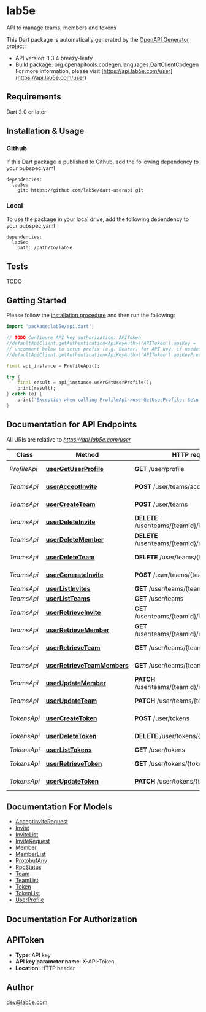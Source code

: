 # lab5e
API to manage teams, members and tokens

This Dart package is automatically generated by the [OpenAPI Generator](https://openapi-generator.tech) project:

- API version: 1.3.4 breezy-leafy
- Build package: org.openapitools.codegen.languages.DartClientCodegen
For more information, please visit [https://api.lab5e.com/user](https://api.lab5e.com/user)

## Requirements

Dart 2.0 or later

## Installation & Usage

### Github
If this Dart package is published to Github, add the following dependency to your pubspec.yaml
```
dependencies:
  lab5e:
    git: https://github.com/lab5e/dart-userapi.git
```

### Local
To use the package in your local drive, add the following dependency to your pubspec.yaml
```
dependencies:
  lab5e:
    path: /path/to/lab5e
```

## Tests

TODO

## Getting Started

Please follow the [installation procedure](#installation--usage) and then run the following:

```dart
import 'package:lab5e/api.dart';

// TODO Configure API key authorization: APIToken
//defaultApiClient.getAuthentication<ApiKeyAuth>('APIToken').apiKey = 'YOUR_API_KEY';
// uncomment below to setup prefix (e.g. Bearer) for API key, if needed
//defaultApiClient.getAuthentication<ApiKeyAuth>('APIToken').apiKeyPrefix = 'Bearer';

final api_instance = ProfileApi();

try {
    final result = api_instance.userGetUserProfile();
    print(result);
} catch (e) {
    print('Exception when calling ProfileApi->userGetUserProfile: $e\n');
}

```

## Documentation for API Endpoints

All URIs are relative to *https://api.lab5e.com/user*

Class | Method | HTTP request | Description
------------ | ------------- | ------------- | -------------
*ProfileApi* | [**userGetUserProfile**](doc//ProfileApi.md#usergetuserprofile) | **GET** /user/profile | Logged in profile
*TeamsApi* | [**userAcceptInvite**](doc//TeamsApi.md#useracceptinvite) | **POST** /user/teams/accept | Accept invite
*TeamsApi* | [**userCreateTeam**](doc//TeamsApi.md#usercreateteam) | **POST** /user/teams | Create team
*TeamsApi* | [**userDeleteInvite**](doc//TeamsApi.md#userdeleteinvite) | **DELETE** /user/teams/{teamId}/invites/{code} | Delete invite
*TeamsApi* | [**userDeleteMember**](doc//TeamsApi.md#userdeletemember) | **DELETE** /user/teams/{teamId}/members/{userId} | Remove member
*TeamsApi* | [**userDeleteTeam**](doc//TeamsApi.md#userdeleteteam) | **DELETE** /user/teams/{teamId} | Remove team
*TeamsApi* | [**userGenerateInvite**](doc//TeamsApi.md#usergenerateinvite) | **POST** /user/teams/{teamId}/invites | Generate invite
*TeamsApi* | [**userListInvites**](doc//TeamsApi.md#userlistinvites) | **GET** /user/teams/{teamId}/invites | List invites
*TeamsApi* | [**userListTeams**](doc//TeamsApi.md#userlistteams) | **GET** /user/teams | List teams
*TeamsApi* | [**userRetrieveInvite**](doc//TeamsApi.md#userretrieveinvite) | **GET** /user/teams/{teamId}/invites/{code} | Retrieve invite
*TeamsApi* | [**userRetrieveMember**](doc//TeamsApi.md#userretrievemember) | **GET** /user/teams/{teamId}/members/{userId} | Retrieve member
*TeamsApi* | [**userRetrieveTeam**](doc//TeamsApi.md#userretrieveteam) | **GET** /user/teams/{teamId} | Retrieve team
*TeamsApi* | [**userRetrieveTeamMembers**](doc//TeamsApi.md#userretrieveteammembers) | **GET** /user/teams/{teamId}/members | List members
*TeamsApi* | [**userUpdateMember**](doc//TeamsApi.md#userupdatemember) | **PATCH** /user/teams/{teamId}/members/{userId} | Update member
*TeamsApi* | [**userUpdateTeam**](doc//TeamsApi.md#userupdateteam) | **PATCH** /user/teams/{teamId} | Update team
*TokensApi* | [**userCreateToken**](doc//TokensApi.md#usercreatetoken) | **POST** /user/tokens | Create token
*TokensApi* | [**userDeleteToken**](doc//TokensApi.md#userdeletetoken) | **DELETE** /user/tokens/{token} | Remove token
*TokensApi* | [**userListTokens**](doc//TokensApi.md#userlisttokens) | **GET** /user/tokens | List tokens
*TokensApi* | [**userRetrieveToken**](doc//TokensApi.md#userretrievetoken) | **GET** /user/tokens/{token} | Retrieve token
*TokensApi* | [**userUpdateToken**](doc//TokensApi.md#userupdatetoken) | **PATCH** /user/tokens/{token} | Update token


## Documentation For Models

 - [AcceptInviteRequest](doc//AcceptInviteRequest.md)
 - [Invite](doc//Invite.md)
 - [InviteList](doc//InviteList.md)
 - [InviteRequest](doc//InviteRequest.md)
 - [Member](doc//Member.md)
 - [MemberList](doc//MemberList.md)
 - [ProtobufAny](doc//ProtobufAny.md)
 - [RpcStatus](doc//RpcStatus.md)
 - [Team](doc//Team.md)
 - [TeamList](doc//TeamList.md)
 - [Token](doc//Token.md)
 - [TokenList](doc//TokenList.md)
 - [UserProfile](doc//UserProfile.md)


## Documentation For Authorization


## APIToken

- **Type**: API key
- **API key parameter name**: X-API-Token
- **Location**: HTTP header


## Author

dev@lab5e.com


